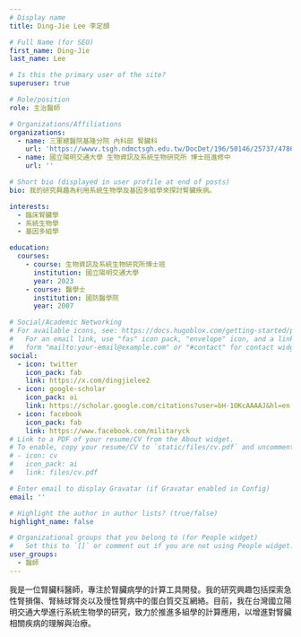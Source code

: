 ```yaml
---
# Display name
title: Ding-Jie Lee 李定頡

# Full Name (for SEO)
first_name: Ding-Jie
last_name: Lee

# Is this the primary user of the site?
superuser: true

# Role/position
role: 主治醫師

# Organizations/Affiliations
organizations:
  - name: 三軍總醫院基隆分院 內科部 腎臟科 
    url: 'https://wwwv.tsgh.ndmctsgh.edu.tw/DocDet/196/50146/25737/4786'
  - name: 國立陽明交通大學 生物資訊及系統生物研究所 博士班進修中
    url: ''

# Short bio (displayed in user profile at end of posts)
bio: 我的研究興趣為利用系統生物學及基因多組學來探討腎臟疾病。

interests:
  - 臨床腎臟學
  - 系統生物學
  - 基因多組學

education:
  courses:
    - course: 生物資訊及系統生物研究所博士班
      institution: 國立陽明交通大學
      year: 2023
    - course: 醫學士
      institution: 國防醫學院
      year: 2007

# Social/Academic Networking
# For available icons, see: https://docs.hugoblox.com/getting-started/page-builder/#icons
#   For an email link, use "fas" icon pack, "envelope" icon, and a link in the
#   form "mailto:your-email@example.com" or "#contact" for contact widget.
social:
  - icon: twitter
    icon_pack: fab
    link: https://x.com/dingjielee2
  - icon: google-scholar
    icon_pack: ai
    link: https://scholar.google.com/citations?user=bH-1OKcAAAAJ&hl=en
  - icon: facebook
    icon_pack: fab
    link: https://www.facebook.com/militaryck
# Link to a PDF of your resume/CV from the About widget.
# To enable, copy your resume/CV to `static/files/cv.pdf` and uncomment the lines below.
# - icon: cv
#   icon_pack: ai
#   link: files/cv.pdf

# Enter email to display Gravatar (if Gravatar enabled in Config)
email: ''

# Highlight the author in author lists? (true/false)
highlight_name: false

# Organizational groups that you belong to (for People widget)
#   Set this to `[]` or comment out if you are not using People widget.
user_groups:
  - 醫師
---
```


我是一位腎臟科醫師，專注於腎臟病學的計算工具開發。我的研究興趣包括探索急性腎損傷、腎絲球腎炎以及慢性腎病中的蛋白質交互網絡。目前，我在台灣國立陽明交通大學進行系統生物學的研究，致力於推進多組學的計算應用，以增進對腎臟相關疾病的理解與治療。